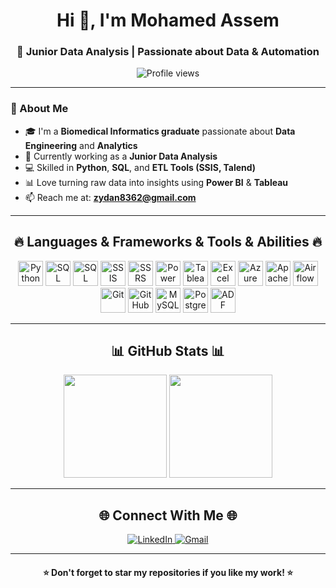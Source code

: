 <!-- Header -->
<h1 align="center">Hi 👋, I'm Mohamed Assem</h1>
<h3 align="center">🚀 Junior Data Analysis  | Passionate about Data & Automation</h3>

<p align="center">
  <img src="https://komarev.com/ghpvc/?username=mohamed-asem&label=Profile%20views&color=0e75b6&style=flat" alt="Profile views" />
</p>

---

<!-- About Section -->
### 🧠 About Me  
- 🎓 I'm a **Biomedical Informatics graduate** passionate about **Data Engineering** and **Analytics**  
- 💼 Currently working as a **Junior Data Analysis**  
- 💻 Skilled in **Python**, **SQL**, and **ETL Tools (SSIS, Talend)**  
- 📊 Love turning raw data into insights using **Power BI** & **Tableau**  
- 📫 Reach me at: **zydan8362@gmail.com**

---

<!-- Skills Section -->
<h2 align="center">🔥 Languages & Frameworks & Tools & Abilities 🔥</h2>

<p align="center">
  <!-- Data Languages -->
  <img src="https://skillicons.dev/icons?i=python" height="40" alt="Python" />
  <img src="https://skillicons.dev/icons?i=sql" height="40" alt="SQL" />
  <img src="https://upload.wikimedia.org/wikipedia/commons/8/87/Sql_data_base_with_logo.png" height="40" alt="SQL Server" />
  <img src="https://upload.wikimedia.org/wikipedia/commons/8/87/SSIS_logo.png" height="40" alt="SSIS" />
  <img src="https://upload.wikimedia.org/wikipedia/commons/f/f1/SSRS_logo.png" height="40" alt="SSRS" />
  
  <!-- Visualization Tools -->
  <img src="https://upload.wikimedia.org/wikipedia/commons/c/cf/New_Power_BI_Logo.svg" height="40" alt="Power BI" />
  <img src="https://cdn.worldvectorlogo.com/logos/tableau-software.svg" height="40" alt="Tableau" />
  <img src="https://cdn-icons-png.flaticon.com/512/888/888846.png" height="40" alt="Excel" />
  
  <!-- Data Engineering Tools -->
  <img src="https://skillicons.dev/icons?i=azure" height="40" alt="Azure" />
  <img src="https://upload.wikimedia.org/wikipedia/commons/f/f0/Apache_Spark_logo.svg" height="40" alt="Apache Spark" />
  <img src="https://upload.wikimedia.org/wikipedia/commons/d/de/AirflowLogo.png" height="40" alt="Airflow" />
  <img src="https://skillicons.dev/icons?i=git" height="40" alt="Git" />
  <img src="https://skillicons.dev/icons?i=github" height="40" alt="GitHub" />
  
  <!-- Databases -->
  <img src="https://skillicons.dev/icons?i=mysql" height="40" alt="MySQL" />
  <img src="https://skillicons.dev/icons?i=postgres" height="40" alt="PostgreSQL" />
  <img src="https://upload.wikimedia.org/wikipedia/commons/f/f1/Microsoft_Azure_Data_Factory_logo.svg" height="40" alt="ADF" />
</p>

---

<!-- GitHub Stats -->
<h2 align="center">📊 GitHub Stats 📊</h2>

<p align="center">
  <img src="https://github-readme-stats.vercel.app/api?username=mohamed-asem&show_icons=true&theme=dark&hide_border=true" height="165" />
  <img src="https://github-readme-stats.vercel.app/api/top-langs/?username=mohamed-asem&layout=compact&theme=dark&hide_border=true" height="165" />
</p>

---

<!-- Connect With Me -->
<h2 align="center">🌐 Connect With Me 🌐</h2>
<p align="center">
  <a href="https://linkedin.com/in/mohamed-asem-649640300" target="_blank">
    <img src="https://img.shields.io/badge/LinkedIn-%230A66C2.svg?&style=for-the-badge&logo=linkedin&logoColor=white" alt="LinkedIn"/>
  </a>
  <a href="mailto:zydan8362@gmail.com">
    <img src="https://img.shields.io/badge/Gmail-D14836?&style=for-the-badge&logo=gmail&logoColor=white" alt="Gmail"/>
  </a>
</p>

---

<!-- Footer -->
<h4 align="center">⭐ Don't forget to star my repositories if you like my work! ⭐</h4>
